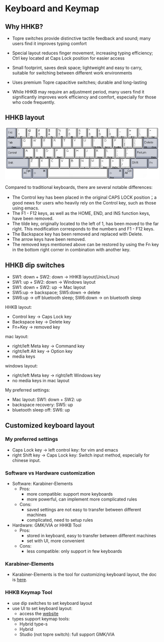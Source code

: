 # Keyboard and Keymap

## Why HHKB?

- Topre switches provide distinctive tactile feedback and sound; many users find it improves typing comfort

- Special layout reduces finger movement, increasing typing efficiency; Ctrl key located at Caps Lock position for easier access

- Small footprint, saves desk space; lightweight and easy to carry, suitable for switching between different work environments

- Uses premium Topre capacitive switches; durable and long-lasting

- While HHKB may require an adjustment period, many users find it significantly improves work efficiency and comfort, especially for those who code frequently.

## HHKB layout

![HHKB layout picture](/images/HHKB-Pro-2-default-layout.jpg)

Compared to traditional keyboards, there are several notable differences:

- The Control key has been placed in the original CAPS LOCK position；a good news for users who heavily rely on the Control key, such as those using emacs.
- The F1 - F12 keys, as well as the HOME, END, and INS function keys, have been removed.
- The tilde key, originally located to the left of 1, has been moved to the far right. This modification corresponds to the numbers and F1 - F12 keys.
- The Backspace key has been removed and replaced with Delete.
- The arrow keys have been removed.
- The removed keys mentioned above can be restored by using the Fn key in the bottom right corner in combination with another key.
  
## HHKB dip switches

- SW1: down + SW2: down -> HHKB layout(Unix/Linux)
- SW1: up + SW2: down -> Windows layout
- SW1: down + SW2: up -> Mac layout
- SW5:up -> backspace; SW5:down -> delete
- SW6:up -> off bluetooth sleep; SW6:down -> on bluetooth sleep

HHKB layout:

- Control key -> Caps Lock key
- Backspace key -> Delete key
- Fn+Key -> removed key

mac layout:

- right/left Meta key -> Command key
- right/left Alt key -> Option key
- media keys

windows layout:

- right/left Meta key -> right/left Windows key
- no media keys in mac layout

My preferred settings:

- Mac layout: SW1: down + SW2: up
- backspace recovery: SW5: up
- bluetooth sleep off: SW6: up

## Customized keyboard layout

### My preferred settings

- Caps Lock key -> left control key: for vim and emacs
- right Shift key -> Caps Lock key: Switch input method, especially for chinese input.

### Software vs Hardware customization

- Software: Karabiner-Elements
  - Pros:
    - more compatible: support more keyboards
    - more powerful, can implement more complicated rules
  - Cons:
    - saved settings are not easy to transfer between different machines
    - complicated, need to setup rules
- Hardware: GMK/VIA or HHKB Tool
  - Pros:
    - stored in keyboard, easy to transfer between different machines
    - set with UI, more convenient
  - Cons:
    - less compatible: only support in few keyboards

### Karabiner-Elements

- Karabiner-Elements is the tool for customizing keyboard layout, the doc is [here](https://karabiner-elements.pqrs.org/docs).

### HHKB Keymap Tool

- use dip switches to set keyboard layout
- use UI to set keyboard layout:
  - access the [website](https://happyhackingkb.com/download/#tl)
- types support keymap tools:
  - Hybrid type-s
  - Hybrid
  - Studio (not topre switch): full support GMK/VIA
